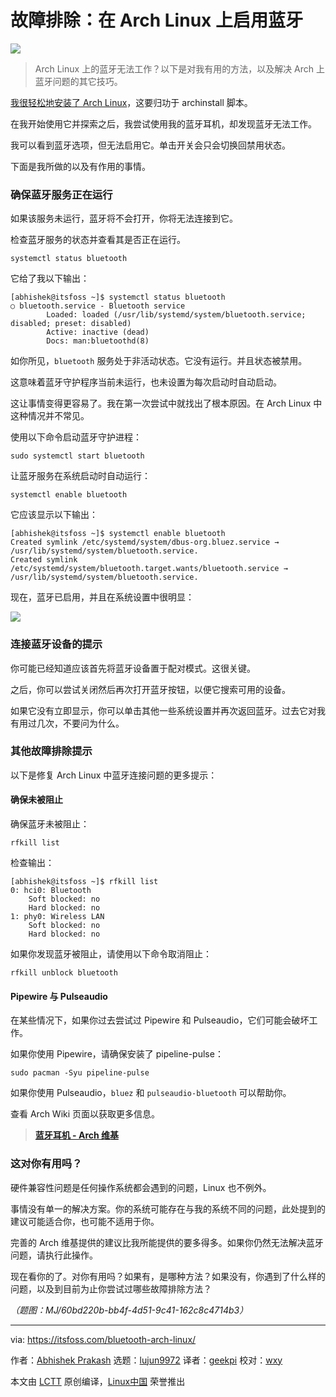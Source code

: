 [#]: subject: "Enabling Bluetooth on Arch Linux"
[#]: via: "https://itsfoss.com/bluetooth-arch-linux/"
[#]: author: "Abhishek Prakash https://itsfoss.com/author/abhishek/"
[#]: collector: "lujun9972/lctt-scripts-1693450080"
[#]: translator: "geekpi"
[#]: reviewer: "wxy"
[#]: publisher: "wxy"
[#]: url: "https://linux.cn/article-16403-1.html"

故障排除：在 Arch Linux 上启用蓝牙
======

![][0]

> Arch Linux 上的蓝牙无法工作？以下是对我有用的方法，以及解决 Arch 上蓝牙问题的其它技巧。
 
[我很轻松地安装了 Arch Linux][1]，这要归功于 archinstall 脚本。

在我开始使用它并探索之后，我尝试使用我的蓝牙耳机，却发现蓝牙无法工作。

我可以看到蓝牙选项，但无法启用它。单击开关会只会切换回禁用状态。

下面是我所做的以及有作用的事情。

### 确保蓝牙服务正在运行

如果该服务未运行，蓝牙将不会打开，你将无法连接到它。

检查蓝牙服务的状态并查看其是否正在运行。

````
systemctl status bluetooth
````

它给了我以下输出：

```
[abhishek@itsfoss ~]$ systemctl status bluetooth
○ bluetooth.service - Bluetooth service
        Loaded: loaded (/usr/lib/systemd/system/bluetooth.service; disabled; preset: disabled)
        Active: inactive (dead)
        Docs: man:bluetoothd(8)
```

如你所见，`bluetooth` 服务处于非活动状态。它没有运行。并且状态被禁用。

这意味着蓝牙守护程序当前未运行，也未设置为每次启动时自动启动。

这让事情变得更容易了。我在第一次尝试中就找出了根本原因。在 Arch Linux 中这种情况并不常见。

使用以下命令启动蓝牙守护进程：

````
sudo systemctl start bluetooth
````

让蓝牙服务在系统启动时自动运行：

````
systemctl enable bluetooth
````

它应该显示以下输出：

```
[abhishek@itsfoss ~]$ systemctl enable bluetooth
Created symlink /etc/systemd/system/dbus-org.bluez.service → /usr/lib/systemd/system/bluetooth.service.
Created symlink /etc/systemd/system/bluetooth.target.wants/bluetooth.service → /usr/lib/systemd/system/bluetooth.service.
```

现在，蓝牙已启用，并且在系统设置中很明显：

![][2]

### 连接蓝牙设备的提示

你可能已经知道应该首先将蓝牙设备置于配对模式。这很关键。

之后，你可以尝试关闭然后再次打开蓝牙按钮，以便它搜索可用的设备。

如果它没有立即显示，你可以单击其他一些系统设置并再次返回蓝牙。过去它对我有用过几次，不要问为什么。

### 其他故障排除提示

以下是修复 Arch Linux 中蓝牙连接问题的更多提示：

#### 确保未被阻止

确保蓝牙未被阻止：

````
rfkill list
````

检查输出：

```
[abhishek@itsfoss ~]$ rfkill list
0: hci0: Bluetooth
    Soft blocked: no
    Hard blocked: no
1: phy0: Wireless LAN
    Soft blocked: no
    Hard blocked: no
```

如果你发现蓝牙被阻止，请使用以下命令取消阻止：

```
rfkill unblock bluetooth
```

#### Pipewire 与 Pulseaudio

在某些情况下，如果你过去尝试过 Pipewire 和 Pulseaudio，它们可能会破坏工作。

如果你使用 Pipewire，请确保安装了 pipeline-pulse：

```
sudo pacman -Syu pipeline-pulse
```

如果你使用 Pulseaudio，`bluez` 和 `pulseaudio-bluetooth` 可以帮助你。

查看 Arch Wiki 页面以获取更多信息。

> **[蓝牙耳机 - Arch 维基][3]**

### 这对你有用吗？

硬件兼容性问题是任何操作系统都会遇到的问题，Linux 也不例外。

事情没有单一的解决方案。你的系统可能存在与我的系统不同的问题，此处提到的建议可能适合你，也可能不适用于你。

完善的 Arch 维基提供的建议比我所能提供的要多得多。如果你仍然无法解决蓝牙问题，请执行此操作。

现在看你的了。对你有用吗？如果有，是哪种方法？如果没有，你遇到了什么样的问题，以及到目前为止你尝试过哪些故障排除方法？

*（题图：MJ/60bd220b-bb4f-4d51-9c41-162c8c4714b3）*

--------------------------------------------------------------------------------

via: https://itsfoss.com/bluetooth-arch-linux/

作者：[Abhishek Prakash][a]
选题：[lujun9972][b]
译者：[geekpi](https://github.com/geekpi)
校对：[wxy](https://github.com/wxy)

本文由 [LCTT](https://github.com/LCTT/TranslateProject) 原创编译，[Linux中国](https://linux.cn/) 荣誉推出

[a]: https://itsfoss.com/author/abhishek/
[b]: https://github.com/lujun9972
[1]: https://www.youtube.com/watch?v=WksxVLrALhg
[2]: https://itsfoss.com/content/images/2023/11/bluetooth-working-arch-linux.png
[3]: https://wiki.archlinux.org/favicon.ico
[0]: https://img.linux.net.cn/data/attachment/album/202311/21/201358dz5gex5xu9689kkx.png